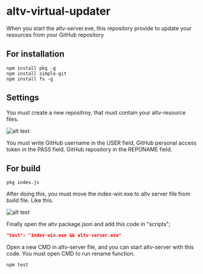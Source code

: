 # altv-virtual-updater
When you start the altv-server.exe, this repository provide to update your resources from your GitHub repository

## For installation
```
npm install pkg -g
npm install simple-git
npm install fs -g
```

## Settings
You must create a new repositroy, that must contain your altv-resource files.
<br>

![alt text](https://i.hizliresim.com/trobi41.png)<br>

You must write GitHub username in the USER field, GitHub personal access token in the PASS field, GitHub repository in the REPONAME field.


## For build
```
pkg index.js 
```
After doing this, you must move the index-win.exe to altv server file from build file.
Like this.

![alt text](https://i.hizliresim.com/8n2h7ou.png)<br>

Finally open the altv package.json and add this code in "scripts";
```json
"test": "index-win.exe && altv-server.exe"
```

Open a new CMD in altv-server file, and you can start altv-server with this code.
You must open CMD to run rename function.
```cmd
npm test
```
